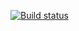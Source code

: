 [![Build status](https://ci.appveyor.com/api/projects/status/ghfesiiard3beote?svg=true)](https://ci.appveyor.com/project/Gipotolamus/seleniumandselenide)
